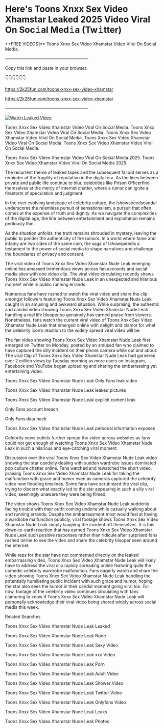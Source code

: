# Here's Toons Xnxx Sex Video Xhamstar Leaked 2025 Video Viral On Soc𝚒al Med𝚒a (Tw𝚒tter)

++FREE VIDEOS]** Toons Xnxx Sex Video Xhamstar Video Viral On Social Media.

———————————————————-

Copy this link and paste in your browser.

👇👇👇👇👇👇

https://2k25fun.com/toons-xnxx-sex-video-xhamstar

https://2k25fun.com/toons-xnxx-sex-video-xhamstar

———————————————————-

[![Watch Leaked Video](https://miro.medium.com/v2/resize:fit:828/format:webp/1*cilzJN44JGOrTw9NJCrNHA.gif "Watch Leaked Video")](https://2k25fun.com/toons-xnxx-sex-video-xhamstar)

Toons Xnxx Sex Video Xhamstar Video Viral On Social Media. Toons Xnxx Sex Video Xhamstar Video Viral On Social Media. Toons Xnxx Sex Video Xhamstar Video Viral On Social Media. Toons Xnxx Sex Video Xhamstar Video Viral On Social Media. Toons Xnxx Sex Video Xhamstar Video Viral On Social Media.

Toons Xnxx Sex Video Xhamstar Video Viral On Social Media 2025. Toons Xnxx Sex Video Xhamstar Video Viral On Social Media 2025.

The recurrent theme of leaked tapes and the subsequent fallout serves as a reminder of the fragility of reputation in the digital era. As the lines between private and public life continue to blur, celebrities like Prison Officerfind themselves at the mercy of internet chatter, where a rumor can ignite a firestorm of speculation and judgment.

In the ever evolving landscape of celebrity culture, the Ishowspeedscandal underscores the relentless pursuit of sensationalism, a pursuit that often comes at the expense of truth and dignity. As we navigate the complexities of the digital age, the line between entertainment and exploitation remains perilously thin.

As the situation unfolds, the truth remains shrouded in mystery, leaving the public to ponder the authenticity of the rumors. In a world where fame and infamy are two sides of the same coin, the saga of Ishowspeedis a testament to the power of social media to shape narratives and challenge the boundaries of privacy and consent.

The viral video of Toons Xnxx Sex Video Xhamstar Nude Leak emerging online has amassed tremendous views across fan accounts and social media sites with one video clip. The viral video circulating recently shows Toons Xnxx Sex Video Xhamstar Nude Leak in an unexpected and hilarious moment while in public running errands.

Numerous fans have rushed to watch the viral video and share the clip amongst followers featuring Toons Xnxx Sex Video Xhamstar Nude Leak caught in an amusing and awkward situation. While surprising, the authentic and candid video showing Toons Xnxx Sex Video Xhamstar Nude Leak handling a real life blooper so genuinely has earned praise from viewers. Nonetheless, fans watch the current viral video of Toons Xnxx Sex Video Xhamstar Nude Leak that emerged online with delight and clamor for what the celebrity icon’s reaction to the widely spread viral video will be.

The fan video showing Toons Xnxx Sex Video Xhamstar Nude Leak first emerged on Twitter on Monday, posted by an amused fan who claimed to have captured the silly incident on their phone camera while out and about. The viral Clip of Toons Xnxx Sex Video Xhamstar Nude Leak had garnered over 2 million views by Tuesday morning as more users on Instagram, Facebook and YouTube began uploading and sharing the embarrassing yet entertaining video.

Toons Xnxx Sex Video Xhamstar Nude Leak Only Fans leak video

Toons Xnxx Sex Video Xhamstar Nude Leak leaked pictures

Toons Xnxx Sex Video Xhamstar Nude Leak explicit content leak

Only Fans account breach

Only Fans data hack

Toons Xnxx Sex Video Xhamstar Nude Leak personal information exposed

Celebrity news outlets further spread the video across websites as fans could not get enough of watching Toons Xnxx Sex Video Xhamstar Nude Leak in such a hilarious and eye-catching viral moment.

Discussion over the viral Toons Xnxx Sex Video Xhamstar Nude Leak video showing the star candidly dealing with sudden wardrobe issues dominated pop culture chatter online. Fans watched and rewatched the short video, praising Toons Xnxx Sex Video Xhamstar Nude Leak for taking the malfunction with grace and humor even as cameras captured the celebrity video now flooding timelines. Some fans have scrutinized the viral clip, trying to discern what exactly led to the star appearing in such a silly viral video, seemingly unaware they were being filmed.

The video shows Toons Xnxx Sex Video Xhamstar Nude Leak suddenly facing trouble with their outfit coming undone while casually walking about and running errands. Despite the embarrassment most would feel at having a wardrobe malfunction publicly, viral footage shows Toons Xnxx Sex Video Xhamstar Nude Leak simply laughing the incident off themselves. It is this down-to-earth reaction that has earned Toons Xnxx Sex Video Xhamstar Nude Leak such positive responses rather than ridicule after surprised fans rushed online to see the video and share the celebrity blooper seen around the internet.

While reps for the star have not commented directly on the leaked embarrassing video, Toons Xnxx Sex Video Xhamstar Nude Leak will likely have to address the viral clip rapidly spreading online featuring quite the comedic celebrity wardrobe malfunction. Fans eagerly watch and share the video showing Toons Xnxx Sex Video Xhamstar Nude Leak handling the potentially humiliating public incident with such grace and humor, hoping the star also sees the humor in their candid moment going viral too. For now, footage of the celebrity video continues circulating with fans clamoring to know if Toons Xnxx Sex Video Xhamstar Nude Leak will personally acknowledge their viral video being shared widely across social media this week.

Related Searches

Toons Xnxx Sex Video Xhamstar Nude Leak Leaked

Toons Xnxx Sex Video Xhamstar Nude Leak Nude

Toons Xnxx Sex Video Xhamstar Nude Leak Sexy Video

Toons Xnxx Sex Video Xhamstar Nude Leak xxx Video

Toons Xnxx Sex Video Xhamstar Nude Leak Porn

Toons Xnxx Sex Video Xhamstar Nude Leak Adult Video

Toons Xnxx Sex Video Xhamstar Nude Leak Shower Video

Toons Xnxx Sex Video Xhamstar Nude Leak Twitter Video

Toons Xnxx Sex Video Xhamstar Nude Leak Onlyfans Video

Toons Xnxx Sex Video Xhamstar Nude Leak Leaks

Toons Xnxx Sex Video Xhamstar Nude Leak Photos